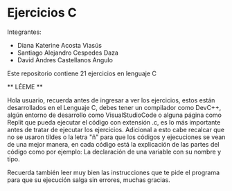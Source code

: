 # Ejercicios C

Integrantes: 
- Diana Katerine Acosta Viasús
- Santiago Alejandro Cespedes Daza
- David Andres Castellanos Angulo
  
Este repositorio contiene 21 ejercicios en lenguaje C

** LÉEME **

Hola usuario, recuerda antes de ingresar a ver los ejercicios, estos están desarrollados en el Lenguaje C, debes tener un compilador como DevC++, algún entorno de desarrollo como VisualStudioCode o alguna página como Replit que pueda ejecutar el código con extensión .c, es lo más importante antes de tratar de ejecutar los ejercicios. Adicional a esto cabe recalcar que no se usaron tildes o la letra "ñ" para que los códigos y ejecuciones se vean de una mejor manera, en cada código está la explicación de las partes del código como por ejemplo: La declaración de una variable con su nombre y tipo.

Recuerda también leer muy bien las instrucciones que te pide el programa para que su ejecución salga sin errores, muchas gracias. 
